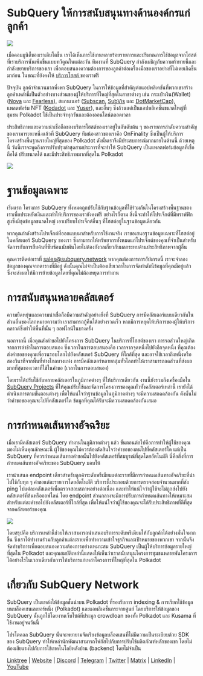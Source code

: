 # SubQuery ให้การสนับสนุนทางด้านองค์กรแก่ลูกค้า

![](https://miro.medium.com/max/1400/1*z_StqAT5KeaxQLBCm-xpRQ.jpeg)

เมื่อคอมมูนิตี้ของเราเติบโตขึ้น เราได้เห็นการใช้งานหลายร้อยรายการและปริมาณการใช้ข้อมูลจากโฮสต์ที่เราบริการนั้นเพิ่มขึ้นแบบทวีคูณในแต่ละวัน ทีมงานที่ SubQuery กำลังเผชิญกับความท้าทายนี้และกำลังขยายบริการของเรา เพื่อตอบสนองความต้องการของลูกค้าต่อเครื่องมือของเราอย่างที่ไม่เคยเกิดขึ้นมาก่อน ในขณะที่ยังคงให้ [บริการโฮสต์ ](https://projects.subquery.network/) ของเราฟรี

ปัจจุบัน ลูกค้าจำนวนมากพึ่งพา SubQuery ในการให้ข้อมูลที่สำคัญต่อแอปพลิเคชันที่พวกเขาสร้าง ลูกค้าเหล่านี้เป็นตัวอย่างบางส่วนของผู้ให้บริการที่ใหญ่ที่สุดในสาขาต่างๆ เช่น กระเป๋าเงิน(Wallet) ([Nova](https://novawallet.io/) และ  [Fearless](https://fearlesswallet.io/)), สแกนเนอร์ ([Subscan](https://www.subscan.io/), [SubVis](https://www.subvis.io/) และ [DotMarketCap](https://dotmarketcap.com/)), แพลตฟอร์ม NFT ([Kodadot](https://kodadot.xyz/) และ [Yuser](https://yuser.co/)), และอื่นๆ ซึ่งล้วนแต่เป็นแอปพลิเคชั่นขนาดใหญ่ที่ชุมชน Polkadot ใช้เป็นประจำทุกวันและต้องออนไลน์ตลอดเวลา

ประสิทธิภาพและความน่าเชื่อถือของบริการโฮสต์ของเราอยู่ในอันดับต้น ๆ ของรายการลำดับความสำคัญของเรามาระยะหนึ่งแล้วที่ SubQuery ทีมน้องสาวของเราคือ OnFinality ซึ่งเป็นผู้ให้บริการโครงสร้างพื้นฐานรายใหญ่ที่สุดของ Polkadot ดังนั้นเราจึงมีประสบการณ์มากมายในด้านนี้ ด้วยเหตุนี้ วันนี้เราจะพูดถึงการปรับปรุงล่าสุดสามประการที่จะทำให้ SubQuery เป็นแพลตฟอร์มข้อมูลที่เชื่อถือได้ ปรับขนาดได้ และมีประสิทธิภาพมากที่สุดใน Polkadot

![](https://miro.medium.com/max/1200/1*QckhJzjQqw9czpBMRhXgXQ.gif)

# ฐานข้อมูลเฉพาะ

เริ่มแรก โครงการ SubQuery ทั้งหมดถูกปรับใช้กับฐานข้อมูลที่ใช้ร่วมกันในโครงสร้างพื้นฐานของเราเพื่อประหยัดเงินและทำให้บริการของเรายังคงฟรี อย่างไรก็ตาม สิ่งนี้จะทำให้โปรเจ็กต์ที่มีทราฟฟิกสูงซึ่งมีชุดข้อมูลขนาดใหญ่ เอาเปรียบโปรเจ็กต์อื่นๆ ที่โฮสต์อยู่ในฐานข้อมูลเดียวกัน

หากคุณกำลังสร้างโปรเจ็กต์ที่ออกแบบมาสำหรับการใช้งานจริง เราขอเสนอฐานข้อมูลเฉพาะที่โฮสต์อยู่ในคลัสเตอร์ SubQuery ของเรา ซึ่งสามารถให้ทรัพยากรทั้งหมดแก่โปรเจ็กต์ของคุณที่จำเป็นสำหรับจัดการกับการสืบค้นที่ซับซ้อนนับพันโดยไม่ต้องกังวลเกี่ยวกับผลกระทบด้านประสิทธิภาพจากผู้อื่น

คุณควรติดต่อเราที่ sales@subquery.network หากคุณต้องการการอัปเกรดนี้ เราจะจำลองข้อมูลของคุณจากตารางที่มีอยู่ ดังนั้นคุณไม่จำเป็นต้องเสียเวลาในการจัดทำดัชนีข้อมูลที่คุณมีอยู่แล้ว ซึ่งจะส่งผลให้มีการย้ายข้อมูลโดยที่คุณไม่ต้องหยุดการทำงาน

# การสนับสนุนหลายคลัสเตอร์

ความยืดหยุ่นและความน่าเชื่อถือมีความสำคัญอย่างยิ่งที่ SubQuery การมีคลัสเตอร์แบบเดียวกันในส่วนอื่นของโลกหมายความว่า เราสามารถกู้คืนได้อย่างรวดเร็ว หากมีการหยุดให้บริการของผู้ให้บริการคลาวด์ซึ่งทำให้พื้นที่นั้น ๆ ออฟไลน์ในบางครั้ง

นอกจากนี้ เมื่อคุณส่งคำขอไปยังโครงการ SubQuery ในบริการที่โฮสต์ของเรา การรอส่วนใหญ่เกิดจากการล่าช้าในการตอบสนอง ซึ่งเวลาในการตอบสนองคือ เวลาจากจุดหนึ่งไปยังอีกจุดหนึ่ง ที่คุณต้องส่งคำขอของคุณเพื่อวนรอบโลกไปยังคลัสเตอร์ SubQuery ที่ใกล้ที่สุด และอาจใช้เวลาถึงหนึ่งหรือสองวินาทีจากพื้นที่ห่างไกลบางแห่ง การมีคลัสเตอร์หลายกลุ่มทั่วโลกทำให้เราสามารถลดส่วนที่ส่งผลมากที่สุดของเวลาที่ใช้ในคำขอ (เวลาในการตอบสนอง)

โดยเราได้ปรับใช้กับหลายคลัสเตอร์ในภูมิภาคต่างๆ ที่ให้บริการเดียวกัน งานนี้ยังรวมถึงเครื่องมือใน  [SubQuery Projects](https://project.subquery.network/)  ที่ให้คุณปรับใช้และจัดการโครงการของคุณทั่วทั้งคลัสเตอร์เหล่านี้ เรายังได้ดำเนินการตามขั้นตอนต่างๆ เพื่อให้แน่ใจว่าฐานข้อมูลในภูมิภาคต่างๆ จะมีความสอดคล้องกัน ดังนั้นไม่ว่าคำขอของคุณจะไปที่คลัสเตอร์ใด ข้อมูลที่คุณได้รับจะมีความสอดคล้องกันเสมอ

# การกำหนดเส้นทางอัจฉริยะ

เมื่อเรามีคลัสเตอร์ SubQuery ทำงานในภูมิภาคต่างๆ แล้ว ขั้นตอนต่อไปคือการทำให้ผู้ใช้ของคุณมองไม่เห็นคุณลักษณะนี้ ผู้ใช้ของคุณไม่ควรต้องตัดสินใจว่าคำขอของตนไปที่คลัสเตอร์ใด แต่เป็น SubQuery ที่ควรกำหนดเส้นทางคำขอนั้นไปยังคลัสเตอร์ที่สมบูรณ์ที่สุดโดยอัตโนมัติ นี่คือสิ่งที่การกำหนดเส้นทางอัจฉริยะของ SubQuery มอบให้

เรานำเสนอ endpoint เดียวสำหรับลูกค้าระดับพรีเมียมแต่ละรายที่มีการกำหนดเส้นทางอัจฉริยะที่นำไปใช้กับทุก ๆ คำขอแต่ละรายการโดยอัตโนมัติ บริการนี้ประกอบด้วยการตรวจสอบจำนวนมากที่ส่ง ping ไปแต่ละคลัสเตอร์เพื่อตรวจสอบสภาพอย่างต่อเนื่อง และทำให้แน่ใจว่าผู้ใช้จะไม่ถูกส่งไปยังคลัสเตอร์ที่ล้นหรือออฟไลน์ โดย endpoint ส่วนกลางจะมีการปรับการกำหนดเส้นทางให้เหมาะสมสำหรับแต่ละคำขอไปยังคลัสเตอร์ที่ใกล้ที่สุด เพื่อให้แน่ใจว่าผู้ใช้ของคุณจะได้รับประสิทธิภาพที่ดีที่สุดจากคลัสเตอร์ของคุณ

![](https://miro.medium.com/max/1000/0*DNXDiABzli0et1MU)

โดยสรุปคือ บริการเหล่านี้ช่วยให้เราสามารถนำเสนอบริการระดับพรีเมียมให้กับลูกค้าได้อย่างมั่นใจมากขึ้น ซึ่งเราได้ทำงานร่วมกับลูกค้าแต่ละรายเพื่อทำความเข้าใจธุรกิจและเป้าหมายของพวกเขา จากนั้นจึงจัดทำบริการเพื่อตอบสนองความต้องการอย่างเหมาะสม SubQuery เป็นผู้ให้บริการข้อมูลรายใหญ่ที่สุดใน Polkadot และคุณสมบัติเหล่านี้แสดงให้เห็นว่าเราสนับสนุนโครงการชุมชนหลายพันโครงการได้อย่างไรในเวลาเดียวกับการให้บริการแก่เหล่าโครงการที่ใหญ่ที่สุดใน Polkadot

# เกี่ยวกับ SubQuery Network

SubQuery เป็นแหล่งให้ข้อมูลชั้นนำบน Polkadot ที่รองรับการ indexing & การเรียกใช้ข้อมูลบนบล็อคเชนเลเยอร์หนึ่ง (Polkadot) และแอพลิเคชั่นกระจายศูนย์ โดยบริการให้ข้อมูลของ SubQuery นั้นถูกใช้โดยงานเว็บไซต์ที่ประมูล crowdloan ของทั้ง Polkadot และ Kusama ที่ใช้งานอยู่จนวันนี้

โปรโตคอล SubQuery นั้นจะพยายามจัดเรียงข้อมูลบล็อคเชนที่ไม่มีความเป็นระเบียบด้วย SDK ของ SubQuery ทำให้เหล่านักพัฒนาสามารถโฟกัสไปกับการปรับใช้ผลิตภัณฑ์หลักของเขา โดยไม่ต้องเสียแรงไปกับการใช้เทคโนโลยีหลังบ้าน (backend) โดยไม่จำเป็น

[Linktree](https://linktr.ee/subquerynetwork)  |  [Website](https://subquery.network/)  |  [Discord](https://discord.com/invite/78zg8aBSMG)  |  [Telegram](https://t.me/subquerynetwork)  |  [Twitter](https://twitter.com/subquerynetwork)  |  [Matrix](https://matrix.to/#/#subquery:matrix.org)  |  [LinkedIn](https://www.linkedin.com/company/subquery)  |  [YouTube](https://www.youtube.com/channel/UCi1a6NUUjegcLHDFLr7CqLw)
